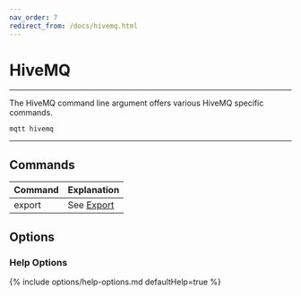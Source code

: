 ```yaml
---
nav_order: 7
redirect_from: /docs/hivemq.html
---
```


# HiveMQ

***

The HiveMQ command line argument offers various HiveMQ specific commands.

```
mqtt hivemq
```

***

## Commands

| Command | Explanation                    |
|---------|--------------------------------|
| export  | See [Export](hivemq/export.md) |

## Options

### Help Options

{% include options/help-options.md defaultHelp=true %}
